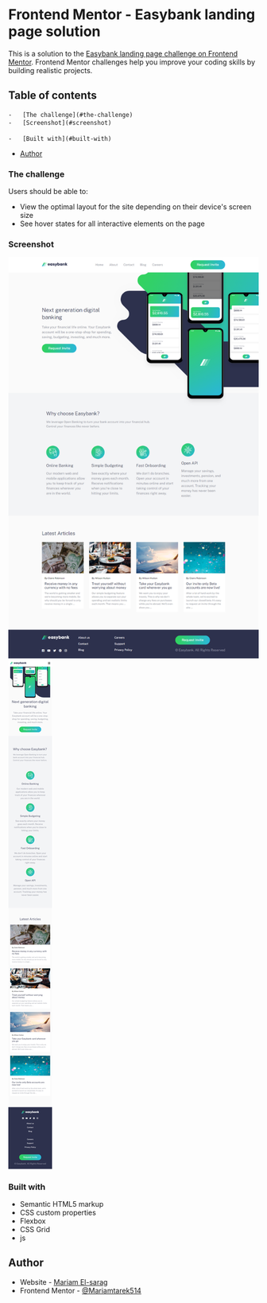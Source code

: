 # Frontend Mentor - Easybank landing page solution

This is a solution to the [Easybank landing page challenge on Frontend Mentor](https://www.frontendmentor.io/challenges/easybank-landing-page-WaUhkoDN). Frontend Mentor challenges help you improve your coding skills by building realistic projects.

## Table of contents

    -   [The challenge](#the-challenge)
    -   [Screenshot](#screenshot)

    -   [Built with](#built-with)

-   [Author](#author)

### The challenge

Users should be able to:

-   View the optimal layout for the site depending on their device's screen size
-   See hover states for all interactive elements on the page

### Screenshot

![desktop-design](./design/desktop-design.png)
![mobile-design](./design/mobile-design.png)

### Built with

-   Semantic HTML5 markup
-   CSS custom properties
-   Flexbox
-   CSS Grid
-   js

## Author

-   Website - [Mariam El-sarag](https://mariamtarek514.github.io/profile/)
-   Frontend Mentor - [@Mariamtarek514](https://www.frontendmentor.io/profile/Mariamtarek514)
